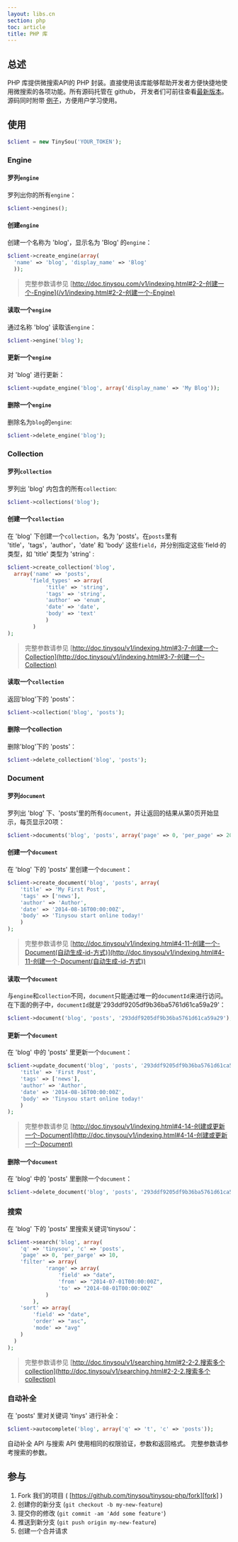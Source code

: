 ```yaml
---
layout: libs.cn
section: php
toc: article
title: PHP 库
---
```


## 总述

PHP 库提供微搜索API的 PHP 封装。直接使用该库能够帮助开发者方便快捷地使用微搜索的各项功能。所有源码托管在 github， 开发者们可前往查看[最新版本][github]。源码同时附带 [例子][examples]，方便用户学习使用。

## 使用

```php
$client = new TinySou('YOUR_TOKEN');
```

### Engine

#### 罗列`engine`

罗列出你的所有`engine`：

```php
$client->engines();
```

#### 创建`engine`

创建一个名称为 'blog'，显示名为 'Blog' 的`engine`：

```php
$client->create_engine(array(
  'name' => 'blog', 'display_name' => 'Blog'
  ));
```

> 完整参数请参见 [http://doc.tinysou.com/v1/indexing.html#2-2-创建一个-Engine](/v1/indexing.html#2-2-创建一个-Engine)

#### 读取一个`engine`

通过名称 'blog' 读取该`engine`：

```php
$client->engine('blog');
```

#### 更新一个`engine`

对 'blog' 进行更新：

```php
$client->update_engine('blog', array('display_name' => 'My Blog'));
```

#### 删除一个`engine`

删除名为`blog`的`engine`:

```php
$client->delete_engine('blog');
```

### Collection

#### 罗列`collection`

罗列出 'blog' 内包含的所有`collection`:

```php
$client->collections('blog');
```

#### 创建一个`collection`

在 'blog' 下创建一个`collection`，名为 'posts'。在`posts`里有 'title'，'tags'，'author'，'date' 和 'body' 这些`field`，并分别指定这些`field·的类型，如 'title' 类型为 'string' :

```php
$client->create_collection('blog',
  array('name' => 'posts',
       'field_types' => array(
            'title' => 'string',
            'tags' => 'string',
            'author' => 'enum',
            'date' => 'date',
            'body' => 'text'
            )
        )
);
```

> 完整参数请参见 [http://doc.tinysou/v1/indexing.html#3-7-创建一个-Collection](http://doc.tinysou/v1/indexing.html#3-7-创建一个-Collection)

#### 读取一个`collection`

返回'blog'下的 'posts'：

```php
$client->collection('blog', 'posts');
```

#### 删除一个collection

删除'blog'下的 'posts'：

```php
$client->delete_collection('blog', 'posts');
```

### Document

#### 罗列`document`

罗列出 'blog' 下、'posts'里的所有`document`，并让返回的结果从第0页开始显示，每页显示20项：

```php
$client->documents('blog', 'posts', array('page' => 0, 'per_page' => 20));
```

#### 创建一个`document`

在 'blog' 下的 'posts' 里创建一个`document`：

```php
$client->create_document('blog', 'posts', array(
    'title' => 'My First Post',
    'tags' => ['news'],
    'author' => 'Author',
    'date' => '2014-08-16T00:00:00Z',
    'body' => 'Tinysou start online today!'
    )
);
```

> 完整参数请参见 [http://doc.tinysou/v1/indexing.html#4-11-创建一个-Document(自动生成-id-方式)](http://doc.tinysou/v1/indexing.html#4-11-创建一个-Document(自动生成-id-方式))

#### 读取一个`document`

与`engine`和`collection`不同，`document`只能通过唯一的`documentId`来进行访问。在下面的例子中，`documentId`就是'293ddf9205df9b36ba5761d61ca59a29'：

```php
$client->document('blog', 'posts', '293ddf9205df9b36ba5761d61ca59a29');
```


#### 更新一个`document`

在 'blog' 中的 'posts' 里更新一个`document`：

```php
$client->update_document('blog', 'posts', '293ddf9205df9b36ba5761d61ca59a29', array(
    'title' => 'First Post',
    'tags' => ['news'],
    'author' => 'Author',
    'date' => '2014-08-16T00:00:00Z',
    'body' => 'Tinysou start online today!'
    )
);
```

> 完整参数请参见 [http://doc.tinysou/v1/indexing.html#4-14-创建或更新一个-Document](http://doc.tinysou/v1/indexing.html#4-14-创建或更新一个-Document)

#### 删除一个`document`

在 'blog' 中的 'posts' 里删除一个`document`：

```php
$client->delete_document('blog', 'posts', '293ddf9205df9b36ba5761d61ca59a29');
```

### 搜索

在 'blog' 下的 'posts' 里搜索关键词'tinysou'：

```php
$client->search('blog', array(
    'q' => 'tinysou', 'c' => 'posts',
    'page' => 0, 'per_parge' => 10,
    'filter' => array(
            'range' => array(
                'field' => "date",
                'from' => "2014-07-01T00:00:00Z",
                'to' => "2014-08-01T00:00:00Z"
            )
        ),
    'sort' => array(
        'field' => "date",
        'order' => "asc",
        'mode' => "avg"
    )
  )
);
```

> 完整参数请参见 [http://doc.tinysou/v1/searching.html#2-2-2.搜索多个collection](http://doc.tinysou/v1/searching.html#2-2-2.搜索多个collection)

### 自动补全

在 'posts' 里对关键词 'tinys' 进行补全：

```php
$client->autocomplete('blog', array('q' => 't', 'c' => 'posts'));
```

自动补全 API 与搜索 API 使用相同的权限验证，参数和返回格式。
完整参数请参考搜索的参数。

## 参与

1. Fork 我们的项目 ( [https://github.com/tinysou/tinysou-php/fork][fork] )
2. 创建你的新分支 (`git checkout -b my-new-feature`)
3. 提交你的修改 (`git commit -am 'Add some feature'`)
4. 推送到新分支 (`git push origin my-new-feature`)
5. 创建一个合并请求


[github]:https://github.com/tinysou/tinysou-php
[setup]:http://dashboard.tinysou.com/signup
[fork]:https://github.com/tinysou/tinysou-php/fork
[examples]:https://github.com/tinysou/tinysou-php/tree/master/examples
